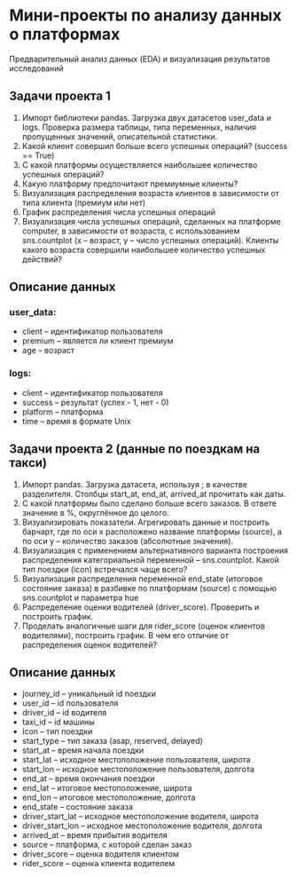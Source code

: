 # Мини-проекты по анализу данных о платформах
Предварительный анализ данных (EDA) и визуализация результатов исследований
## Задачи проекта 1
1. Импорт библиотеки pandas. Загрузка двух датасетов user_data и logs. Проверка размера таблицы, типа переменных, наличия пропущенных значений, описательной статистики.
2. Какой клиент совершил больше всего успешных операций? (success == True)
3. С какой платформы осуществляется наибольшее количество успешных операций?
4. Какую платформу предпочитают премиумные клиенты?
5. Визуализация распределения возраста клиентов в зависимости от типа клиента (премиум или нет)
6. График распределения числа успешных операций
7. Визуализация числа успешных операций, сделанных на платформе computer, в зависимости от возраста, с использованием sns.countplot (x – возраст, y – число успешных операций). Клиенты какого возраста совершили наибольшее количество успешных действий?

## Описание данных
### user_data:
* client – идентификатор пользователя
* premium – является ли клиент премиум
* age – возраст
### logs:
* client – идентификатор пользователя
* success – результат (успех - 1, нет - 0)
* platform – платформа
* time – время в формате Unix

## Задачи проекта 2 (данные по поездкам на такси)
1. Импорт pandas. Загрузка датасета, используя ; в качестве разделителя. Столбцы start_at, end_at, arrived_at прочитать как даты.
2. С какой платформы было сделано больше всего заказов. В ответе значение в %, округлённое до целого.
3. Визуализировать показатели. Агрегировать данные и построить барчарт, где по оси x расположено название платформы (source), а по оси y – количество заказов (абсолютные значения).
4. Визуализация с применением альтернативного варианта построения распределения категориальной переменной – sns.countplot. Какой тип поездки (icon) встречался чаще всего?
5. Визуализация распределения переменной end_state (итоговое состояние заказа) в разбивке по платформам (source) с помощью sns.countplot и параметра hue
6. Распределение оценки водителей (driver_score). Проверить и построить график.
7. Проделать аналогичные шаги для rider_score (оценок клиентов водителями), построить график. В чем его отличие от распределения оценок водителей?

## Описание данных
* journey_id – уникальный id поездки
* user_id – id пользователя
* driver_id – id водителя
* taxi_id – id машины
* icon – тип поездки
* start_type – тип заказа (asap, reserved, delayed)
* start_at – время начала поездки
* start_lat – исходное местоположение пользователя, широта
* start_lon – исходное местоположение пользователя, долгота
* end_at – время окончания поездки
* end_lat – итоговое местоположение, широта
* end_lon – итоговое местоположение, долгота
* end_state – состояние заказа
* driver_start_lat – исходное местоположение водителя, широта
* driver_start_lon – исходное местоположение водителя, долгота
* arrived_at – время прибытия водителя
* source – платформа, с которой сделан заказ
* driver_score – оценка водителя клиентом
* rider_score – оценка клиента водителем
